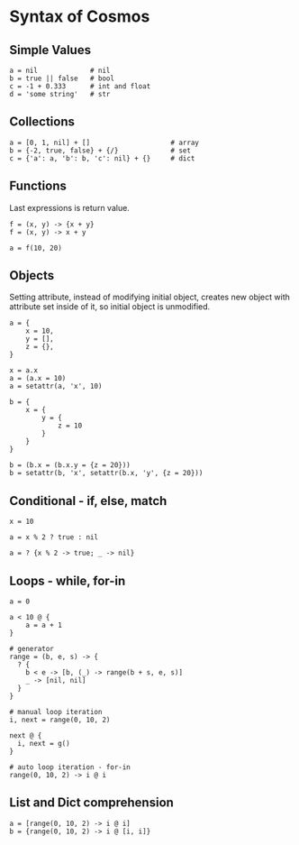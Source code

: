
# Syntax of Cosmos


## Simple Values

```
a = nil             # nil
b = true || false   # bool
c = -1 + 0.333      # int and float
d = 'some string'   # str
```


## Collections

```
a = [0, 1, nil] + []                    # array
b = {-2, true, false} + {/}             # set
c = {'a': a, 'b': b, 'c': nil} + {}     # dict
```

## Functions

Last expressions is return value.

```
f = (x, y) -> {x + y}
f = (x, y) -> x + y

a = f(10, 20)
```


## Objects

Setting attribute, instead of modifying initial object, creates new object with
attribute set inside of it, so initial object is unmodified.

```
a = {
    x = 10,
    y = [],
    z = {},
}

x = a.x
a = (a.x = 10)
a = setattr(a, 'x', 10)

b = {
    x = {
        y = {
            z = 10
        }
    }
}

b = (b.x = (b.x.y = {z = 20}))
b = setattr(b, 'x', setattr(b.x, 'y', {z = 20}))
```


## Conditional - if, else, match

```
x = 10

a = x % 2 ? true : nil

a = ? {x % 2 -> true; _ -> nil}
```


## Loops - while, for-in

```
a = 0

a < 10 @ {
    a = a + 1
}
```

```
# generator
range = (b, e, s) -> {
  ? {
    b < e -> [b, (_) -> range(b + s, e, s)]
    _ -> [nil, nil]
  }
}

# manual loop iteration
i, next = range(0, 10, 2)

next @ {
  i, next = g()
}

# auto loop iteration - for-in
range(0, 10, 2) -> i @ i
```


## List and Dict comprehension

```
a = [range(0, 10, 2) -> i @ i]
b = {range(0, 10, 2) -> i @ [i, i]}
```
